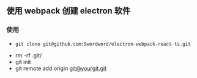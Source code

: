 ## 使用 webpack 创建 electron 软件

### 使用 
* `git clone git@github.com:Swordword/electron-webpack-react-ts.git`
- rm -rf .git/
- git init 
- git remote add origin git@yourgit.git


